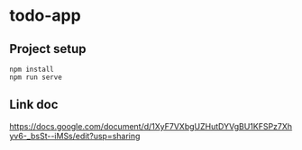 # todo-app

## Project setup
```
npm install
npm run serve
```
## Link doc
https://docs.google.com/document/d/1XyF7VXbgUZHutDYVgBU1KFSPz7Xhyv6-_bsSt--iMSs/edit?usp=sharing